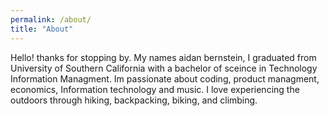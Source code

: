 ```yaml
---
permalink: /about/
title: "About"
---
```


Hello! thanks for stopping by.
My names aidan bernstein, I graduated from University of Southern California with a bachelor of sceince in Technology Information Managment. Im passionate about coding, product managment, economics, Information technology and music.
I love experiencing the outdoors through hiking, backpacking, biking, and climbing.